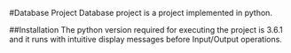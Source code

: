 #Database Project
Database project is a project implemented in python.

##Installation
The python version required for executing the project is 3.6.1
and it runs with intuitive display messages before Input/Output
operations.
